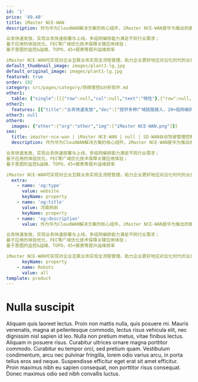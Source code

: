 ```yaml
---
id: '1'
price: '49.40'
title: iMaster NCE-WAN
description: 作为华为CloudWAN解决方案的核心组件，iMaster NCE-WAN是华为推出的面向企业分支网络场景的自动驾驶网络管理控制系统，应用EVPN等技术实现网络虚拟化、策略集中化以及管理云化，为企业快速提供云化专线管理服务，加速业务上云与数字化转型。

业务快速发放，实现业务快速部署与上线，多组网编排能力满足不同行业需求；
基于应用的体验优化，FEC等广域优化技术保障关键应用体验；
基于意图的监控&运维、TOPO，45+报表等提升运维效率

iMaster NCE-WAN可实现对企业互联业务实现全流程管理，助力企业更好地应对云化时代的业务需求，实现商业成功
default_thumbnail_image: images/plant1-lg.jpg
default_original_image: images/plant1-lg.jpg
featured: true
order: 192
category: src/pages/category/网络管控&分析软件.md
other1: 
  table: {"single":[[{"row":null,"col":null,"text":"特性"},{"row":null,"col":null,"text":"描述"}],[{"row":null,"col":null,"text":"即插即用"},{"row":null,"col":null,"text":"在智简SD-WAN场景中，企业需要在分支站点部署CPE设备，当CPE设备上电后，CPE设备将自动获取IP地址，并主动向\niMaster NCE-WAN注册，完成配置上线。即插即用避免了手工配置，将大大节省时间、减少出错。\n•  支持URL邮件方式即插即用\n•  支持DHCP方式即插即用"}],[{"row":null,"col":null,"text":"隧道管理"},{"row":null,"col":null,"text":"当前随着企业分支的不断增加，分支与总部，分支与分支之间的互访变得越来越多，组网也变得越来越复杂，为了满足企业组网自动化的需求， iMaster NCE-WAN提供了隧道自动化配置能力，实现按需动态建立隧道，同时支持隧道加密，保证了企业业务的安全。\n•  支持VPN网络拓扑的配置和编排\n•  支持Full Mesh、Hub Spoke、Partial Mesh组网\n•  支持IPsec加密"}],[{"row":null,"col":null,"text":"智能选路"},{"row":null,"col":null,"text":"华为智简SD-WAN解决方案可提供混合链路接入能力，为了保障企业关键应用的业务体验， iMaster NCE-WAN支持基于应用的智能选路，确保高质量要求的业务走专线链路，低质量要求的业务走internet链路，同时，在网络故障或链路质量不稳定时，实现链路灵活切换，提升业务体验。\n•  支持预定义应用以及用户自定义应用的识别\n•  支持基于IP FPM的链路质量检测(包括时延、抖动、丢包)\n•  支持基于时延、抖动、丢包和带宽利用率的选路策略配置"}],[{"row":null,"col":null,"text":"可视运维"},{"row":null,"col":null,"text":"iMaster NCE-WAN支持基于站点、链路、应用的可视化管理，可快速定位故障，提升运维效率。\n•  支持基于GIS的站点及链路状态显示\n•  支持基于全网站点显示健康站点分布/健康得分最差Top站点/站点列表等\n•  支持指定单站点显示平均AQM/带宽利用率/吞吐量趋势/AQM最差TOP应用等\n•  支持基于全网链路显示LQM最差TOP链路/TOP流量/链路列表等\n•  支持指定链路显示LQM趋势/吞吐量趋势/应用TOP流量/应用AQM分布等\n•  支持基于全网应用显示AQM分布/AQM最差的TOP应用/应用TOP流量/应用列表等\n•  支持指定应用显示AQM趋势/吞吐量趋势等"}]]}
other2:
  features: [{"title":"业务快速发放","dec":["提供多种广域链路接入，20+组网编排能力，满足各行各业的组网需求，提供多种ZTP开局方式，提升业务部署效率，助力客户业务快速上线。"]},{"title":"基于应用的体验优化","dec":["提供基于应用的智能选路，通过带宽利用率、链路质量等多种选路策略，提高线路利用率，FEC等广域优化技术保障关键应用体验，多POP组网提供高品质专线，增加客户粘性。"]},{"title":"可视化运维","dec":["提供智能策略推荐，可基于AI构建客户网络画像实现分钟级网络异常流量探测，一体化运维界面提供TPOPO、45+报表，有效提升运维效率和业务体验质量。"]}]
other3: null
other4:
  images: {"other":{"org":"other","img":["iMaster NCE-WAN.png"]}}
seo:
  title: imaster-nce-wan | iMaster NCE-WAN | null | SD-WAN自动驾驶管理控制系统 | 网络管控&分析软件 | 企业网络
  description: 作为华为CloudWAN解决方案的核心组件，iMaster NCE-WAN是华为推出的面向企业分支网络场景的自动驾驶网络管理控制系统，应用EVPN等技术实现网络虚拟化、策略集中化以及管理云化，为企业快速提供云化专线管理服务，加速业务上云与数字化转型。

业务快速发放，实现业务快速部署与上线，多组网编排能力满足不同行业需求；
基于应用的体验优化，FEC等广域优化技术保障关键应用体验；
基于意图的监控&运维、TOPO，45+报表等提升运维效率

iMaster NCE-WAN可实现对企业互联业务实现全流程管理，助力企业更好地应对云化时代的业务需求，实现商业成功
  extra:
    - name: 'og:type'
      value: website
      keyName: property
    - name: 'og:title'
      value: 河南网田
      keyName: property
    - name: 'og:description'
      value: 作为华为CloudWAN解决方案的核心组件，iMaster NCE-WAN是华为推出的面向企业分支网络场景的自动驾驶网络管理控制系统，应用EVPN等技术实现网络虚拟化、策略集中化以及管理云化，为企业快速提供云化专线管理服务，加速业务上云与数字化转型。

业务快速发放，实现业务快速部署与上线，多组网编排能力满足不同行业需求；
基于应用的体验优化，FEC等广域优化技术保障关键应用体验；
基于意图的监控&运维、TOPO，45+报表等提升运维效率

iMaster NCE-WAN可实现对企业互联业务实现全流程管理，助力企业更好地应对云化时代的业务需求，实现商业成功
      keyName: property
    - name: Robots
      value: all
template: product
---
```


# Nulla suscipit

Aliquam quis laoreet lectus. Proin non mattis nulla, quis posuere mi. Mauris venenatis, magna at pellentesque commodo, lectus risus vehicula elit, nec dignissim nisl sapien id leo. Nulla non pretium metus, vitae finibus lectus. Aliquam in posuere risus. Curabitur ultrices ornare magna porttitor commodo. Curabitur eu tempor orci, sed pretium quam. Vestibulum condimentum, arcu nec pulvinar fringilla, lorem odio varius arcu, in porta tellus eros sed neque. Suspendisse efficitur eget erat sit amet efficitur. Proin maximus nibh eu sapien consequat, non porttitor risus consequat. Donec maximus odio sed nibh convallis luctus.